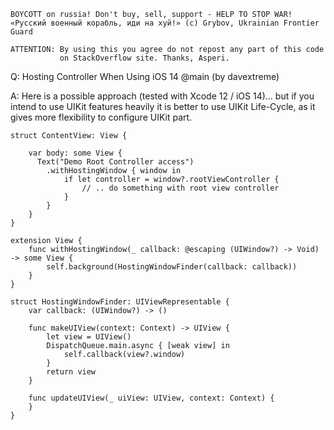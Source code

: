 ```
BOYCOTT on russia! Don't buy, sell, support - HELP TO STOP WAR!
«Русский военный корабль, иди на хуй!» (c) Grybov, Ukrainian Frontier Guard

ATTENTION: By using this you agree do not repost any part of this code
           on StackOverflow site. Thanks, Asperi.
```

Q: Hosting Controller When Using iOS 14 @main (by davextreme)

A: Here is a possible approach (tested with Xcode 12 / iOS 14)... but if 
you intend to use UIKit features heavily it is better to use UIKit 
Life-Cycle, as it gives more flexibility to configure UIKit part.

```
struct ContentView: View {

    var body: some View {
      Text("Demo Root Controller access")
        .withHostingWindow { window in
            if let controller = window?.rootViewController {
                // .. do something with root view controller
            }
        }
    }
}

extension View {
    func withHostingWindow(_ callback: @escaping (UIWindow?) -> Void) -> some View {
        self.background(HostingWindowFinder(callback: callback))
    }
}

struct HostingWindowFinder: UIViewRepresentable {
    var callback: (UIWindow?) -> ()

    func makeUIView(context: Context) -> UIView {
        let view = UIView()
        DispatchQueue.main.async { [weak view] in
            self.callback(view?.window)
        }
        return view
    }

    func updateUIView(_ uiView: UIView, context: Context) {
    }
}
```
